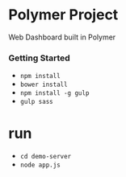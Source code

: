 Polymer Project
========

Web Dashboard built in Polymer

### Getting Started ###
* `npm install`
* `bower install`
* `npm install -g gulp`
* `gulp sass`

# run
* `cd demo-server`
* `node app.js`
